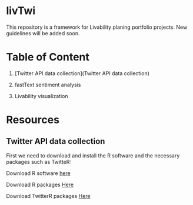 # livTwi
This repository is a framework for Livability planing portfolio projects. New guidelines will be added soon.

# Table of Content
1. [Twitter API data collection](Twitter API data collection)

2. fastText sentiment analysis

3. Livability visualization

# Resources

## Twitter API data collection

First we need to download and install the R software and the necessary packages such as TwitteR:

Download R software [here](https://cran.r-project.org/bin/macosx/)

Download R packages [Here](https://cran.r-project.org/web/packages/nat/vignettes/Installation.html)

Download TwitterR packages [Here]( )
